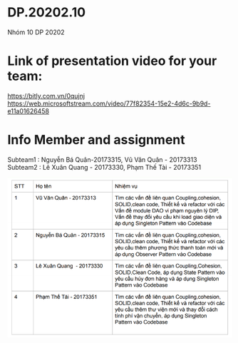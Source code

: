 # DP.20202.10
Nhóm 10 DP 20202

# Link of presentation video for your team: 
https://bitly.com.vn/0qujnj
<br/>
https://web.microsoftstream.com/video/77f82354-15e2-4d6c-9b9d-e11a01626458

# Info Member and assignment

Subteam1 : Nguyễn Bá Quân-20173315, Vũ Văn Quân - 20173313
<br/>
Subteam2 : Lê Xuân Quang  - 20173330, Phạm Thế Tài - 20173351

![name-of-you-image](https://github.com/moonelite99/DP.20202.10/blob/master/design/assignment.png)
